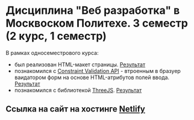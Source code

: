 # Дисциплина "Веб разработка" в Москвоском Политехе. 3 семестр (2 курс, 1 семестр)

В рамках односеместрового курса:
* был реализован HTML-макет страницы. [Результат](https://fanciful-unicorn-4990e9.netlify.app/maket/)
* познакомился с [Constraint Validation API](https://developer.mozilla.org/en-US/docs/Learn/Forms/Form_validation) - втроенным в бразуер ваидатором форм на основе HTML-атрибутов полей ввода. [Результат](https://fanciful-unicorn-4990e9.netlify.app/js_3_sem/3_lab/)
* познакомился с библиотекой [ThreeJS](https://threejs.org/). [Результат](https://fanciful-unicorn-4990e9.netlify.app/js_3_sem/three.js/)

## Ссылка на сайт на хостинге [Netlify](https://fanciful-unicorn-4990e9.netlify.app/)
